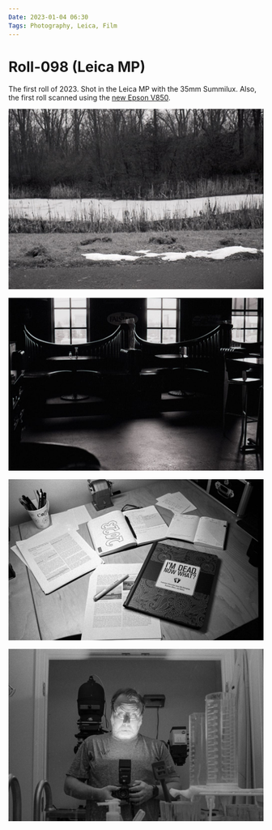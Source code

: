 ```yaml
---
Date: 2023-01-04 06:30
Tags: Photography, Leica, Film
---
```


# Roll-098 (Leica MP)

The first roll of 2023. Shot in the Leica MP with the 35mm Summilux. Also, the first roll scanned using the [new Epson V850](https://baty.net/2022/back-to-scanning-film-with-a-real-scanner).

![Pond near the storage unit](_pond.jpg)

![HopCat interior](_hopcat.jpg)

![My desk](_desk.jpg)

![Accidental flash](_selfie.jpg)
